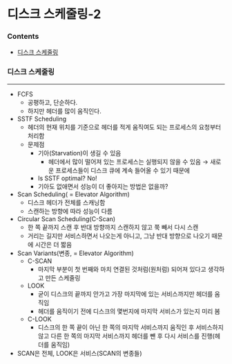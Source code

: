 # 디스크 스케줄링-2

### Contents

- [디스크 스케줄링](#디스크-스케줄링)

### 디스크 스케줄링

---

- FCFS
    - 공평하고, 단순하다.
    - 하지만 헤더를 많이 움직인다.
- SSTF Scheduling
    - 헤더의 현재 위치를 기준으로 헤더를 적게 움직여도 되는 프로세스의 요청부터 처리함
    - 문제점
        - 기아(Starvation)이 생길 수 있음
            - 헤더에서 많이 떨어져 있는 프로세스는 실행되지 않을 수 있음 → 새로운 프로세스들이 디스크 큐에 계속 들어올 수 있기 때문에
        - Is SSTF optimal? No!
        - 기아도 없애면서 성능이 더 좋아지는 방법은 없을까?
- Scan Scheduling( = Elevator Algorithm)
    - 디스크 헤더가 전체를 스캐닝함
    - 스캔하는 방향에 따라 성능이 다름
- Circular Scan Scheduling(C-Scan)
    - 한 쪽 끝까지 스캔 후 반대 방향까지 스캔하지 않고 쭉 빼서 다시 스캔
    - 거리는 길지만 서비스하면서 나오는게 아니고, 그냥 반대 방향으로 나오기 때문에 시간은 더 짧음
- Scan Variants(변종, = Elevator Algorithm)
    - C-SCAN
        - 마지막 부분이 첫 번째와 마치 연결된 것처럼(원처럼) 되어져 있다고 생각하고 만든 스케줄링
    - LOOK
        - 굳이 디스크의 끝까지 안가고 가장 마지막에 있는 서비스까지만 헤더를 움직임
        - 헤더를 움직이기 전에 디스크의 몇번지에 마지막 서비스가 있는지 미리 봄
    - C-LOOK
        - 디스크의 한 쪽 끝이 아닌 한 쪽의 마지막 서비스까지 움직인 후 서비스하지 않고 다른 한 쪽의 마지막 서비스까지 헤더를 뺀 후 다시 서비스를 진행(헤더를 움직임)
- SCAN은 전체, LOOK은 서비스(SCAN의 변종들)